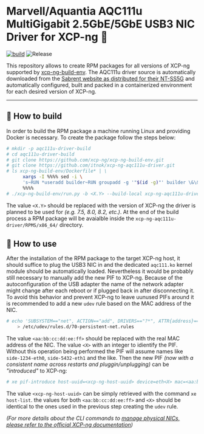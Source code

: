Marvell/Aquantia AQC111u MultiGigabit 2.5GbE/5GbE USB3 NIC Driver for XCP-ng :rocket:
=====================================================================================

[![build](https://github.com/itnok/xcp-ng-aqc111u-driver/actions/workflows/main.yml/badge.svg?branch=master&event=push)](https://github.com/itnok/xcp-ng-aqc111u-driver/actions/workflows/main.yml) ![Release](https://img.shields.io/github/v/release/itnok/xcp-ng-aqc111u-driver)

This repository allows to create RPM packages for all versions of XCP-ng supported by [xcp-ng-build-env](https://github.com/xcp-ng/xcp-ng-build-env). The AQC111u driver source is automatically downloaded from the [Sabrent website as distributed for their NT-SS5G](https://www.sabrent.com/download/nt-ss5g/) and automatically configured, built and packed in a containerized environment for each desired version of XCP-ng.

---

## :hammer: How to build

In order to build the RPM package a machine running Linux and providing Docker is necessary. To create the package follow the steps below:

```bash
# mkdir -p aqc111u-driver-build
# cd aqc111u-driver-build
# git clone https://github.com/xcp-ng/xcp-ng-build-env.git
# git clone https://github.com/itnok/xcp-ng-aqc111u-driver.git
# ls xcp-ng-build-env/Dockerfile* | \
      xargs -I %%%% sed -i \
      's~RUN *useradd builder~RUN groupadd -g '"$(id -g)"' builder \&\& useradd -u '"$(id -u)"' -g '"$(id -g)"' builder~g' \
      %%%%
# ./xcp-ng-build-env/run.py -b <X.Y> --build-local xcp-ng-aqc111u-driver/ --rm

```

The value `<X.Y>` should be replaced with the version of XCP-ng the driver is planned to be used for _(e.g. 7.5, 8.0, 8.2, etc.)_. At the end of the build process a RPM package will be avaialble inside the `xcp-ng-aqc111u-driver/RPMS/x86_64/` directory.


## :test_tube: How to use

After the installation of the RPM package to the target XCP-ng host, it should suffice to plug the USB3 NIC in and the dedicated `aqc111.ko` kernel module should be automatically loaded. Nevertheless it would be probably still necessary to manually add the new PIF to XCP-ng. Because of the autoconfiguration of the USB adapter the name of the network adapter might change after each reboot or if plugged back in after disconnecting it. To avoid this behavior and prevent XCP-ng to leave uunused PIFs around it is recommended to add a new `udev` rule based on the MAC address of the NIC.

```bash
# echo 'SUBSYSTEM=="net", ACTION=="add", DRIVERS=="?*", ATTR{address}=="<aa:bb:cc:dd:ee:ff>", ATTR{type}=="1", KERNEL=="eth*", NAME="eth<X>"' \
    > /etc/udev/rules.d/70-persistent-net.rules

```

The value `<aa:bb:cc:dd:ee:ff>` should be replaced with the real MAC address of the NIC. The value `<X>` with an integer to idientify the PIF. Without this operation being performed the PIF will assume names like `side-1234-eth0`, `side-5432-eth1` and the like. Then the new PIF _(now with a consistent name across restarts and pluggin/unplugging)_ can be _"introduced"_ to XCP-ng:

```bash
# xe pif-introduce host-uuid=<xcp-ng-host-uuid> device=eth<X> mac=<aa:bb:cc:dd:ee:ff>

```

The value `<xcp-ng-host-uuid>` can be simply retrieved with the command `xe host-list`. the values for both `<aa:bb:cc:dd:ee:ff>` and `<X>` should be identical to the ones used in the previous step creating the `udev` rule.

_(For more details about the CLI commands to [manage physical NICs, please refer to the official XCP-ng documentation](https://xcp-ng.org/docs/networking.html#manage-physical-nics))_

